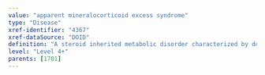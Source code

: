 ```yaml
---
value: "apparent mineralocorticoid excess syndrome"
type: "Disease"
xref-identifier: "4367"
xref-dataSource: "DOID"
definition: "A steroid inherited metabolic disorder characterized by decreased conversion of biologically active cortisol to inactive cortisone resulting in low aldosterone levels, metabolic alkalosis, hypernatremia, hypokalemia and early-onset severe hypertension that has_material_basis_in homozygous or compound heterozygous mutation in the HSD11B2 gene on chromosome 16."
level: "Level 4+"
parents: [1701]
---
```

